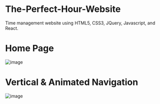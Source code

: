 # The-Perfect-Hour-Website
Time management website using HTML5, CSS3, JQuery, Javascript, and React.

# Home Page

![image](https://user-images.githubusercontent.com/17933166/34363656-15014c1e-ea4c-11e7-9a47-ac4062dc2bc7.png)

# Vertical & Animated Navigation

![image](https://user-images.githubusercontent.com/17933166/34363631-dc1de16e-ea4b-11e7-8a9f-26a033316d81.png)

# 

